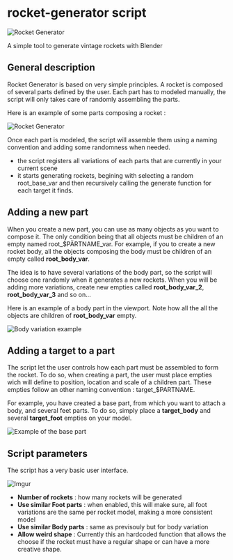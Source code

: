 # rocket-generator script

![Rocket Generator](https://i.imgur.com/IZiGvZT.jpg)

A simple tool to generate vintage rockets with Blender

## General description

Rocket Generator is based on very simple principles. A rocket is composed of several parts defined by the user.
Each part has to modeled manually, the script will only takes care of randomly assembling the parts.

Here is an example  of some parts composing a rocket :

![Rocket Generator](https://i.imgur.com/nA7Qsbf.jpg)

Once each part is modeled, the script will assemble them using a naming convention and adding some randomness when needed.

- the script registers all variations of each parts that are currently in your current scene
- it starts generating rockets, begining with selecting a random root_base_var and then recursively calling the generate function for each target it finds.

## Adding a new part

When you create a new part, you can use as many objects as you want to compose it. The only condition being that all objects must be children of an empty named root_$PÄRTNAME_var.
For example, if you to create a new rocket body, all the objects composing the body must be children of an empty called **root_body_var**.

The idea is to have several variations of the body part, so the script will choose one randomly when it generates a new rockets. When you will be adding more variations, create new empties called **root_body_var_2**, **root_body_var_3** and so on...

Here is an example of a body part in the viewport. Note how all the all the objects are children of **root_body_var** empty.

![Body variation example](https://i.imgur.com/qKKGVEE.jpg)

## Adding a target to a part

The script let the user controls how each part must be assembled to form the rocket. To do so, when creating a part, the user must place empties wich will define to position, location and scale of a children part.
These empties follow an other naming convention : target_$PARTNAME.

For example, you have created a base part, from which you want to attach a body, and several feet parts. To do so, simply place a **target_body** and several **target_foot** empties on your model.

![Example of the base part](https://i.imgur.com/WfffK8P.jpg)

## Script parameters

The script has a very basic user interface.

![Imgur](https://i.imgur.com/fx2CGvw.jpg)

- **Number of rockets** : how many rockets will be generated
- **Use similar Foot parts** : when enabled, this will make sure, all foot variations are the same per rocket model, making a more consistent model
- **Use similar Body parts** : same as previsouly but for body variation
- **Allow weird shape** : Currently this an hardcoded function that allows the choose if the rocket must have a regular shape or can have a more creative shape.
